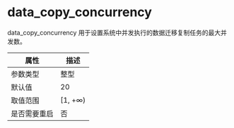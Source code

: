 data_copy_concurrency 
==========================================

data_copy_concurrency 用于设置系统中并发执行的数据迁移复制任务的最大并发数。


| **属性** |  **描述**  |
|--------|----------|
| 参数类型   | 整型       |
| 默认值    | 20       |
| 取值范围   | \[1, +∞) |
| 是否需要重启 | 否        |




